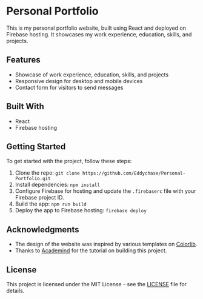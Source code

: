 # Personal Portfolio

This is my personal portfolio website, built using React and deployed on Firebase hosting. It showcases my work experience, education, skills, and projects.


## Features

- Showcase of work experience, education, skills, and projects
- Responsive design for desktop and mobile devices
- Contact form for visitors to send messages

## Built With

- React
- Firebase hosting

## Getting Started

To get started with the project, follow these steps:

1. Clone the repo: `git clone https://github.com/Eddychase/Personal-Portfolio.git`
2. Install dependencies: `npm install`
3. Configure Firebase for hosting and update the `.firebaserc` file with your Firebase project ID.
4. Build the app: `npm run build`
5. Deploy the app to Firebase hosting: `firebase deploy`

## Acknowledgments

- The design of the website was inspired by various templates on [Colorlib](https://colorlib.com/).
- Thanks to [Academind](https://www.youtube.com/c/Academind) for the tutorial on building this project.

## License

This project is licensed under the MIT License - see the [LICENSE](LICENSE) file for details.
